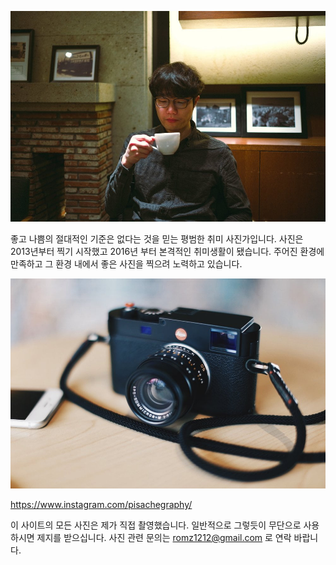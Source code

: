 ![접니다](./1.jpeg)

좋고 나쁨의 절대적인 기준은 없다는 것을 믿는 평범한 취미 사진가입니다. 사진은 2013년부터 찍기 시작했고 2016년 부터 본격적인 취미생활이 됐습니다. 주어진 환경에 만족하고 그 환경 내에서 좋은 사진을 찍으려 노력하고 있습니다.

![photo by @pisachephotography](./2.jpeg)

https://www.instagram.com/pisachegraphy/

이 사이트의 모든 사진은 제가 직접 촬영했습니다. 일반적으로 그렇듯이 무단으로 사용하시면 제지를 받으십니다. 사진 관련 문의는 [romz1212@gmail.com](mailto://romz1212@gmail.com) 로 연락 바랍니다.